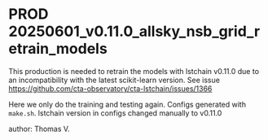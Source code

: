 # PROD 20250601_v0.11.0_allsky_nsb_grid_retrain_models

This production is needed to retrain the models with lstchain v0.11.0 due to an incompatibility with the latest scikit-learn version.
See issue https://github.com/cta-observatory/cta-lstchain/issues/1366 


Here we only do the training and testing again.
Configs generated with `make.sh`. lstchain version in configs changed manually to v0.11.0

author: Thomas V.



